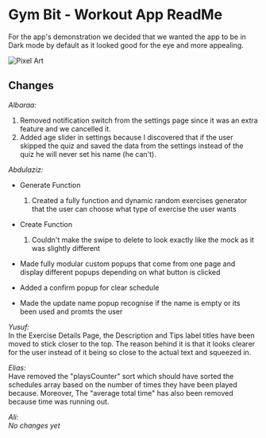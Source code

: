 # Gym Bit - Workout App ReadMe
For the app's demonstration we decided that we wanted the app to be in Dark mode by default as it looked good for the eye and more appealing. 

![Pixel Art](https://media4.giphy.com/media/3oz8xOJiQ9VtnOKAIU/giphy.gif?cid=ecf05e47beuuq23qkseyb9r9qb2egz222ff8fh3xff6ldb42&rid=giphy.gif&ct=g)

## Changes
_Albaraa:_
1. Removed notification switch from the settings page since it was an extra feature and we cancelled it.
2. Added age slider in settings because I discovered that if the user skipped the quiz and saved the data from the settings
instead of the quiz he will never set his name (he can't). 

_Abdulaziz:_
* Generate Function
    1. Created a fully function and dynamic random exercises generator that the user can choose what type of exercise the user wants 

* Create Function
    1. Couldn't make the swipe to delete to look exactly like the mock as it was slightly different

* Made fully modular custom popups that come from one page and display different popups depending on what button is clicked 
* Added a confirm popup for clear schedule 
* Made the update name popup recognise if the name is empty or its been used and promts the user

_Yusuf:_     
In the Exercise Details Page, the Description and Tips label titles have been moved to stick closer to the top. The reason behind it is that it looks clearer for the user instead of it being so close to the actual text and squeezed in.

_Elias:_    
Have removed the "playsCounter" sort which should have sorted the schedules array based on the number of times they have been played because. Moreover, The "average total time" has also been removed because time was running out.

_Ali:_    
_No changes yet_
